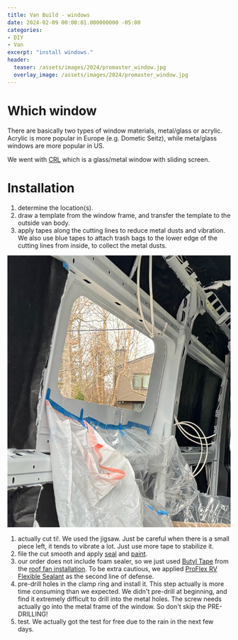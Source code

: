 ```yaml
---
title: Van Build - windows
date: 2024-02-09 00:00:01.000000000 -05:00
categories:
- DIY
- Van
excerpt: "install windows."
header:
  teaser: /assets/images/2024/promaster_window.jpg 
  overlay_image: /assets/images/2024/promaster_window.jpg 
---
```


# Which window

There are basically two types of window materials, metal/glass or acrylic. Acrylic is more popular in Europe (e.g. Dometic Seitz), while meta/glass windows are more popular in US.

We went with [CRL](https://vanwindowsdirect.com/crl-vw8366-universal-non-contoured-horizontal-sliding-window/) which is a glass/metal window with sliding screen.

# Installation

1. determine the location(s).
1. draw a template from the window frame, and transfer the template to the outside van body.
1. apply tapes along the cutting lines to reduce metal dusts and vibration. We also use blue tapes to attach trash bags to the lower edge of the cutting lines from inside, to collect the metal dusts.

![Dimension](/assets/images/2024/promaster_window_prep.jpg)

1. actually cut ti!. We used the jigsaw. Just be careful when there is a small piece left, it tends to vibrate a lot. Just use more tape to stabilize it.
1. file the cut smooth and apply [seal]( https://www.homedepot.com/p/Rust-Oleum-Stops-Rust-12-oz-Protective-Enamel-Flat-White-Spray-Paint-7790830/100196386) and [paint](https://www.homedepot.com/p/Rust-Oleum-Stops-Rust-12-oz-Flat-White-Clean-Metal-Primer-Spray-7780830/100143442).
1. our order does not include foam sealer, so we just used [Butyl Tape](https://a.co/d/4PnHXlF) from the [roof fan installation](https://luxu.win/diy/van/roof-fan/). To be extra cautious, we applied [ProFlex RV Flexible Sealant](https://www.amazon.com/dp/B001FC98X2?ref=ppx_yo2ov_dt_b_product_details&th=1) as the second line of defense.
1. pre-drill holes in the clamp ring and install it. This step actually is more time consuming than we expected. We didn't pre-drill at beginning, and find it extremely difficult to drill into the metal holes. The screw needs actually go into the metal frame of the window. So don't skip the PRE-DRILLING!
1. test. We actually got the test for free due to the rain in the next few days.
